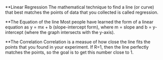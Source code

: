 **Linear Regression
    The mathematical technique to find a line (or curve) that best matches the points of data
    that you collected is called regression.

**The Equation of the line
    Most people have learned the form of a linear equation as y = mx + b (slope-intercept form),
    where m = slope and b = y-intercept (where the graph intersects with the y-axis).

**The Correlation
    Correlation is a measue of how close the line fits the points that you found in your experiment.
    If R=1, then the line perfectly matches the points, so the goal is to get this number close to 1.
